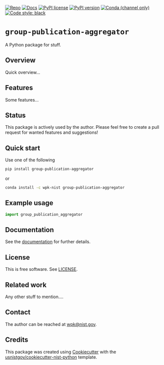 <!-- markdownlint-disable MD041 -->

[![Repo][repo-badge]][repo-link] [![Docs][docs-badge]][docs-link]
[![PyPI license][license-badge]][license-link]
[![PyPI version][pypi-badge]][pypi-link]
[![Conda (channel only)][conda-badge]][conda-link]
[![Code style: black][black-badge]][black-link]

<!--
  For more badges, see
  https://shields.io/category/other
  https://naereen.github.io/badges/
  [pypi-badge]: https://badge.fury.io/py/group-publication-aggregator
-->

<!-- prettier-ignore-start -->
[black-badge]: https://img.shields.io/badge/code%20style-black-000000.svg
[black-link]: https://github.com/psf/black
[pypi-badge]: https://img.shields.io/pypi/v/group-publication-aggregator
[pypi-link]: https://pypi.org/project/group-publication-aggregator
[docs-badge]: https://img.shields.io/badge/docs-sphinx-informational
[docs-link]: https://pages.nist.gov/group-publication-aggregator/
[repo-badge]: https://img.shields.io/badge/--181717?logo=github&logoColor=ffffff
[repo-link]: https://github.com/wpk-nist-gov/group-publication-aggregator
[conda-badge]: https://img.shields.io/conda/v/wpk-nist/group-publication-aggregator
[conda-link]: https://anaconda.org/wpk-nist/group-publication-aggregator
[license-badge]: https://img.shields.io/pypi/l/cmomy?color=informational
[license-link]: https://github.com/wpk-nist-gov/group-publication-aggregator/blob/main/LICENSE
<!-- prettier-ignore-end -->

<!-- other links -->

# `group-publication-aggregator`

A Python package for stuff.

## Overview

Quick overview...

## Features

Some features...

## Status

This package is actively used by the author. Please feel free to create a pull
request for wanted features and suggestions!

## Quick start

Use one of the following

```bash
pip install group-publication-aggregator
```

or

```bash
conda install -c wpk-nist group-publication-aggregator
```

## Example usage

```python
import group_publication_aggregator
```

<!-- end-docs -->

## Documentation

See the [documentation][docs-link] for further details.

## License

This is free software. See [LICENSE][license-link].

## Related work

Any other stuff to mention....

## Contact

The author can be reached at <wpk@nist.gov>.

## Credits

This package was created using
[Cookiecutter](https://github.com/audreyr/cookiecutter) with the
[usnistgov/cookiecutter-nist-python](https://github.com/usnistgov/cookiecutter-nist-python)
template.
